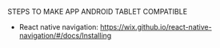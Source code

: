STEPS TO MAKE APP ANDROID TABLET COMPATIBLE

- React native navigation: https://wix.github.io/react-native-navigation/#/docs/Installing